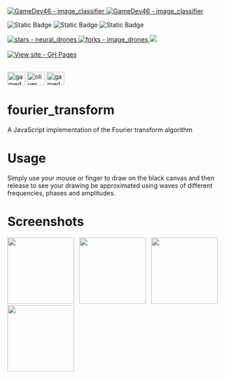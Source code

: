 <a href="https://github.com/GameDev46" title="Go to profile">
    <img src="https://img.shields.io/static/v1?label=GameDev46&message=|&color=Green&logo=github&style=for-the-badge&labelColor=1f1f22" alt="GameDev46 - image_classifier">
    <img src="https://img.shields.io/badge/Version-1.1.5-green?style=for-the-badge&labelColor=1f1f22&color=Green" alt="GameDev46 - image_classifier">
</a>


![Static Badge](https://img.shields.io/badge/--1f1f22?style=for-the-badge&logo=HTML5)
![Static Badge](https://img.shields.io/badge/--1f1f22?style=for-the-badge&logo=CSS3&logoColor=6060ef)
![Static Badge](https://img.shields.io/badge/--1f1f22?style=for-the-badge&logo=JavaScript)
    
<a href="https://github.com/GameDev46/fourier_transform/stargazers">
    <img src="https://img.shields.io/github/stars/GameDev46/fourier_transform?style=for-the-badge&labelColor=1f1f22" alt="stars - neural_drones">
</a>

<a href="https://github.com/GameDev46/fourier_transform/forks">
    <img src="https://img.shields.io/github/forks/GameDev46/fourier_transform?style=for-the-badge&labelColor=1f1f22" alt="forks - image_drones">
</a>

<a href="https://github.com/GameDev46/fourier_transform/issues">
    <img src="https://img.shields.io/github/issues/GameDev46/fourier_transform?style=for-the-badge&labelColor=1f1f22&color=blue"/>
 </a>

<br>
<br>

<div align="left">
<a href="https://gamedev46.github.io/fourier_transform/">
    <img src="https://img.shields.io/badge/View_site-GH_Pages-2ea44f?style=for-the-badge&labelColor=1f1f22" alt="View site - GH Pages">
</a>
</div>

<br>

<p align="left">
<a href="https://twitter.com/gamedev46" target="blank"><img align="center" src="https://raw.githubusercontent.com/rahuldkjain/github-profile-readme-generator/master/src/images/icons/Social/twitter.svg" alt="gamedev46" height="30" width="40" /></a>
<a href="https://instagram.com/oliver_pearce47" target="blank"><img align="center" src="https://raw.githubusercontent.com/rahuldkjain/github-profile-readme-generator/master/src/images/icons/Social/instagram.svg" alt="oliver_pearce47" height="30" width="40" /></a>
<a href="https://www.youtube.com/c/gamedev46" target="blank"><img align="center" src="https://raw.githubusercontent.com/rahuldkjain/github-profile-readme-generator/master/src/images/icons/Social/youtube.svg" alt="gamedev46" height="30" width="40" /></a>
</p>


# fourier_transform

A JavaScript implementation of the Fourier transform algorithm

# Usage

Simply use your mouse or finger to draw on the black canvas and then release to see your drawing be approximated using waves of different frequencies, phases and amplitudes.

# Screenshots

<p>
    <img src="https://github.com/GameDev46/fourier_transform/assets/76485006/0669a6d4-9257-47de-ac44-561eef9e7e67" height="150">
    &nbsp;
    <img src="https://github.com/GameDev46/fourier_transform/assets/76485006/77d3ab0c-b2e9-4c0e-bc13-fbeac55acee5" height="150">
    &nbsp;
    <img src="https://github.com/GameDev46/fourier_transform/assets/76485006/03709010-fb73-4813-8a5f-2b09f35bdbfb" height="150">
    &nbsp;
    <img src="https://github.com/GameDev46/fourier_transform/assets/76485006/8d840cb6-8fd2-4f83-be44-34753d68cca3" height="150">
</p>
